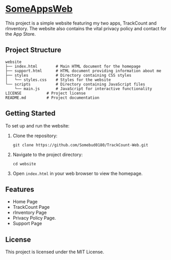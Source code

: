 # [SomeAppsWeb](https://somebud0180.github.io/SomeAppsWeb/index.html)

This project is a simple website featuring my two apps, TrackCount and rInventory. The website also contains the vital privacy policy and contact for the App Store.

## Project Structure

```
website
├── index.html        # Main HTML document for the homepage
├── support.html      # HTML document providing information about me
├── styles            # Directory containing CSS styles
│   └── styles.css    # Styles for the website
└── scripts           # Directory containing JavaScript files
    └── main.js       # JavaScript for interactive functionality
LICENSE           # Project license
README.md         # Project documentation
```

## Getting Started

To set up and run the website:

1. Clone the repository:
   ```
   git clone https://github.com/Somebud0180/TrackCount-Web.git
   ```
2. Navigate to the project directory:
   ```
   cd website
   ```
3. Open `index.html` in your web browser to view the homepage.

## Features

- Home Page
- TrackCount Page
- rInventory Page
- Privacy Policy Page.
- Support Page

## License

This project is licensed under the MIT License.
